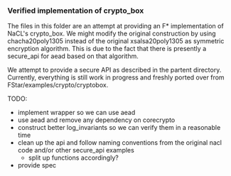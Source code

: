 ### Verified implementation of crypto_box

The files in this folder are an attempt at providing an F\* implementation of NaCL's crypto_box. We might
modify the original construction by using chacha20poly1305 instead of the original xsalsa20poly1305 as symmetric encryption algorithm.
This is due to the fact that there is presently a secure_api for aead based on that algorithm.

We attempt to provide a secure API as described in the partent directory.
Currently, everything is still work in progress and freshly ported over from FStar/examples/crypto/cryptobox.

TODO:
- implement wrapper so we can use aead
- use aead and remove any dependency on corecrypto
- construct better log_invariants so we can verify them in a reasonable time
- clean up the api and follow naming conventions from the original nacl code and/or other secure_api examples
  - split up functions accordingly?
- provide spec